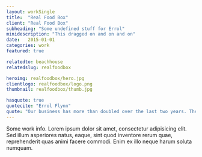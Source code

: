 ```yaml
---
layout: workSingle
title:  "Real Food Box"
client: "Real Food Box"
subheading: "Some undefined stuff for Errol"
minidescription: "This dragged on and on and on"
date:   2015-01-01
categories: work
featured: true

relatedto: beachhouse
relatedslug: realfoodbox

heroimg: realfoodbox/hero.jpg
clientlogo: realfoodbox/logo.png
thumbnail: realfoodbox/thumb.jpg

hasquote: true
quotecite: "Errol Flynn"
quote: "Our business has more than doubled over the last two years. The website now represents over 80% of our turnover"
---
```


Some work info. Lorem ipsum dolor sit amet, consectetur adipisicing elit. Sed illum asperiores natus, eaque, sint quod inventore rerum quae, reprehenderit quas animi facere commodi. Enim ex illo neque harum soluta numquam.